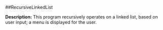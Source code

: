 ##RecursiveLinkedList

__Description:__ This program recursively operates on a linked list, based on user input; a menu is displayed for the user.
